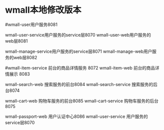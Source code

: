# wmall本地修改版本

#wmall-user用户服务8081

wmall-user-service用户服务的service层8070
wmall-user-web用户服务的web层8081


wmall-manage-service用户服务的service层8071
wmall-manage-web用户服务的web层8082

#wmall-item-service 前台的商品详情服务 8072
wmall-item-web 前台的商品详情展示 8083

wmall-search-web 搜索服务的前台8084
wmall-search-service 搜索服务的后台8074


wmall-cart-web 购物车服务的前台8085
wmall-cart-service 购物车服务的后台8075

wmall-passport-web 用户认证中心8086
wmall-user-service 用户服务的service层8070